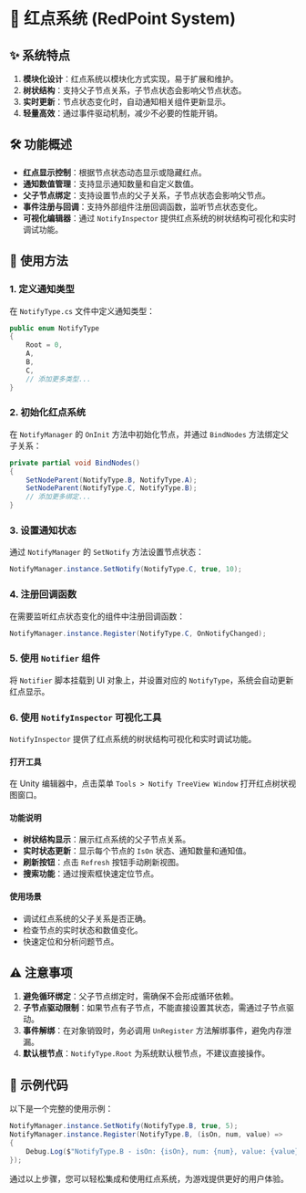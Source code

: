 # 🔴 红点系统 (RedPoint System)

## ✨ 系统特点

1. **模块化设计**：红点系统以模块化方式实现，易于扩展和维护。
2. **树状结构**：支持父子节点关系，子节点状态会影响父节点状态。
3. **实时更新**：节点状态变化时，自动通知相关组件更新显示。
4. **轻量高效**：通过事件驱动机制，减少不必要的性能开销。

## 🛠 功能概述

- **红点显示控制**：根据节点状态动态显示或隐藏红点。
- **通知数值管理**：支持显示通知数量和自定义数值。
- **父子节点绑定**：支持设置节点的父子关系，子节点状态会影响父节点。
- **事件注册与回调**：支持外部组件注册回调函数，监听节点状态变化。
- **可视化编辑器**：通过 `NotifyInspector` 提供红点系统的树状结构可视化和实时调试功能。

## 📖 使用方法

### 1. 定义通知类型
在 `NotifyType.cs` 文件中定义通知类型：
```csharp
public enum NotifyType
{
    Root = 0,
    A,
    B,
    C,
    // 添加更多类型...
}
```

### 2. 初始化红点系统
在 `NotifyManager` 的 `OnInit` 方法中初始化节点，并通过 `BindNodes` 方法绑定父子关系：
```csharp
private partial void BindNodes()
{
    SetNodeParent(NotifyType.B, NotifyType.A);
    SetNodeParent(NotifyType.C, NotifyType.B);
    // 添加更多绑定...
}
```

### 3. 设置通知状态
通过 `NotifyManager` 的 `SetNotify` 方法设置节点状态：
```csharp
NotifyManager.instance.SetNotify(NotifyType.C, true, 10);
```

### 4. 注册回调函数
在需要监听红点状态变化的组件中注册回调函数：
```csharp
NotifyManager.instance.Register(NotifyType.C, OnNotifyChanged);
```

### 5. 使用 `Notifier` 组件
将 `Notifier` 脚本挂载到 UI 对象上，并设置对应的 `NotifyType`，系统会自动更新红点显示。

### 6. 使用 `NotifyInspector` 可视化工具
`NotifyInspector` 提供了红点系统的树状结构可视化和实时调试功能。

#### 打开工具
在 Unity 编辑器中，点击菜单 `Tools > Notify TreeView Window` 打开红点树状视图窗口。

#### 功能说明
- **树状结构显示**：展示红点系统的父子节点关系。
- **实时状态更新**：显示每个节点的 `IsOn` 状态、通知数量和通知值。
- **刷新按钮**：点击 `Refresh` 按钮手动刷新视图。
- **搜索功能**：通过搜索框快速定位节点。

#### 使用场景
- 调试红点系统的父子关系是否正确。
- 检查节点的实时状态和数值变化。
- 快速定位和分析问题节点。

## ⚠ 注意事项

1. **避免循环绑定**：父子节点绑定时，需确保不会形成循环依赖。
2. **子节点驱动限制**：如果节点有子节点，不能直接设置其状态，需通过子节点驱动。
3. **事件解绑**：在对象销毁时，务必调用 `UnRegister` 方法解绑事件，避免内存泄漏。
4. **默认根节点**：`NotifyType.Root` 为系统默认根节点，不建议直接操作。

## 🎯 示例代码

以下是一个完整的使用示例：
```csharp
NotifyManager.instance.SetNotify(NotifyType.B, true, 5);
NotifyManager.instance.Register(NotifyType.B, (isOn, num, value) =>
{
    Debug.Log($"NotifyType.B - isOn: {isOn}, num: {num}, value: {value}");
});
```

通过以上步骤，您可以轻松集成和使用红点系统，为游戏提供更好的用户体验。
